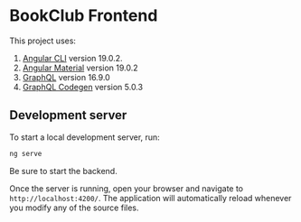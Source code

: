 # BookClub Frontend

This project uses:

1. [Angular CLI](https://github.com/angular/angular-cli) version 19.0.2.
1. [Angular Material](https://material.angular.io) version 19.0.2
1. [GraphQL](https://graphql.org/graphql-js/) version 16.9.0
1. [GraphQL Codegen](https://the-guild.dev/graphql/codegen) version 5.0.3

## Development server

To start a local development server, run:

```bash
ng serve
```

Be sure to start the backend.

Once the server is running, open your browser and navigate to `http://localhost:4200/`. The application will automatically reload whenever you modify any of the source files.

